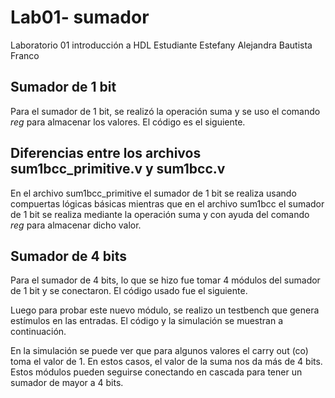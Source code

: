# Lab01- sumador 
Laboratorio 01 introducción a HDL
Estudiante Estefany Alejandra Bautista Franco

## Sumador de 1 bit

Para el sumador de 1 bit, se realizó la operación suma y se uso el comando *reg* para almacenar los valores. El código es el siguiente.



## Diferencias entre los archivos sum1bcc_primitive.v y sum1bcc.v
En el archivo sum1bcc_primitive el sumador de 1 bit se realiza usando compuertas lógicas básicas mientras que en el archivo sum1bcc el sumador de 1 bit se realiza mediante la operación suma y con ayuda del comando *reg* para almacenar dicho valor.


## Sumador de 4 bits

Para el sumador de 4 bits, lo que se hizo fue tomar 4 módulos del sumador de 1 bit y se conectaron. El código usado fue el siguiente.

Luego para probar este nuevo módulo, se realizo un testbench que genera estímulos en las entradas. El código y la simulación se muestran a continuación.

En la simulación se puede ver que para algunos valores el carry out (co) toma el valor de 1. En estos casos, el valor de la suma nos da más de 4 bits. Estos módulos pueden seguirse conectando en cascada para tener un sumador de mayor a 4 bits.

 